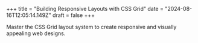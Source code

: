 +++
title = "Building Responsive Layouts with CSS Grid"
date = "2024-08-16T12:05:14.149Z"
draft = false
+++

  Master the CSS Grid layout system to create responsive and visually appealing web designs.
        